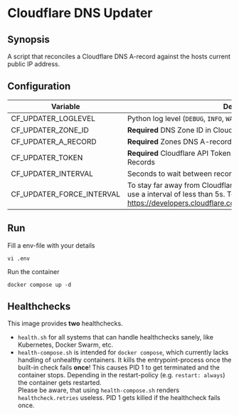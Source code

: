 # Cloudflare DNS Updater
## Synopsis
A script that reconciles a Cloudflare DNS A-record against the hosts current public IP address.

## Configuration 

| Variable                  | Description | Default |
|---------------------------|-------------|---------|
| CF_UPDATER_LOGLEVEL       | Python log level (`DEBUG`, `INFO`, `WARNING`, `ERROR`, `CRITICAL`) |  `INFO` |
| CF_UPDATER_ZONE_ID        | **Required** DNS Zone ID  in Cloudflare Websites Dashboard | `""` |
| CF_UPDATER_A_RECORD       | **Required** Zones DNS A-record to change | `""` |
| CF_UPDATER_TOKEN          | **Required** Cloudflare API Token with permissions to change DNS Records | `""` |
| CF_UPDATER_INTERVAL       | Seconds to wait between reconsiliation runs | `30` |
| CF_UPDATER_FORCE_INTERVAL | To stay far away from Cloudflares rate limits, it's not recomended to use a interval of less than 5s. To override this set to `True`. See https://developers.cloudflare.com/fundamentals/api/reference/limits/| `False`|

## Run
Fill a env-file with your details
```
vi .env
```

Run the container 
```
docker compose up -d
```

## Healthchecks
This image provides **two** healthchecks.  
- `health.sh` for all systems that can handle healthchecks sanely, like Kubernetes, Docker Swarm, etc.  
- `health-compose.sh` is intended for `docker compose`, which currently lacks handling of unhealthy containers. It kills the entrypoint-process once the built-in check fails **once**! This causes PID 1 to get terminated and the container stops.
Depending in the restart-policy (e.g. `restart: always`) the container gets restarted.  
Please be aware, that using `health-compose.sh` renders `healthcheck.retries` useless. PID 1 gets killed if the healthcheck fails once.

